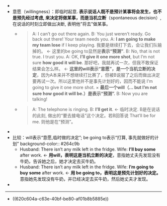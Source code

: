 -
- 意愿（willingness）：即临时起意. **表示说话人既不是预计某事将会发生，也不是预先经过考虑, 来决定将做某事，而是当机立断**（spontaneous decision）, 在说话的时刻立即做出决断, 表明他"将去"做某事。
	- > A: I can’t go out there again.
	  B: You just weren’t ready. Go back out there! Your team needs you.
	  A: **I am going to make my team lose** if I keep playing. 我要是继续打下去，会让我们队输掉的。 ← 这里的be going to显然是**表示“预测”**.
	  B: No, that is not true. I trust you.
	  A: OK, **I’ll give it one more shot**, but I’m not sure **how good it will be**. 那好吧，我就再试一次，但我不敢保证结果会怎么样。 ← **这里的will表示“意愿”，是一个当机立断的决定**，因为A本来并不想继续打比赛了，但被B说服了之后而做出决定要再试一次。所以这里他并不是事先计划好的，因而不能说 I’m going to give it one more shot. × 
	  **最后一个will（…​ but I’m not sure how good it will be.）是表示“预测”.**
	  B: Now you are talking!
	- > A: The telephone is ringing.
	  B: **I’ll get it**. ← 临时决定. B是在说话的此刻, 做出的“要去接电话”这个决定。若B回答说 That’ll be for me. 则他是在“预测”。
-
- 比较：will表示“意愿,临时做的决定”; be going to表示“打算, 事先就做好的计划”
  background-color:: #264c9b
	- Husband: There isn’t any milk left in the fridge.
	  Wife: **I’ll buy some** after work. ← **用will，表明这是当机立断的决定**，意指她丈夫先发现没有牛奶，告诉她之后，她才决定去买牛奶。
	- Husband: There isn’t any milk left in the fridge.
	  Wife: **I’m going to buy some** after work. ← **用 be going to，表明这是预先计划好的决定。** 意指她先发现没有牛奶，并已经决定去买牛奶，然后她丈夫才发现。
-
- ---
- ((620c604a-c63e-40bf-be80-af01b8b5885e))
